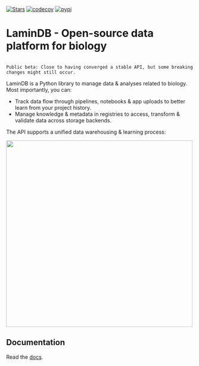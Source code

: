 [![Stars](https://img.shields.io/github/stars/laminlabs/lamindb?logo=GitHub&color=yellow)](https://github.com/laminlabs/lamindb)
[![codecov](https://codecov.io/gh/laminlabs/lamindb/branch/main/graph/badge.svg?token=VKMRJ7OWR3)](https://codecov.io/gh/laminlabs/lamindb)
[![pypi](https://img.shields.io/pypi/v/lamindb?color=blue&label=pypi%20package)](https://pypi.org/project/lamindb)

# LaminDB - Open-source data platform for biology

```{warning}

Public beta: Close to having converged a stable API, but some breaking changes might still occur.

```

LaminDB is a Python library to manage data & analyses related to biology. Most importantly, you can:

- Track data flow through pipelines, notebooks & app uploads to better learn from your project history.
- Manage knowledge & metadata in registries to access, transform & validate data across storage backends.

The API supports a unified data warehousing & learning process:

<img src="https://lamin-site-assets.s3.amazonaws.com/.lamindb/BunYmHkyFLITlM5MYQS2.png" width="500px">

## Documentation

Read the [docs](https://lamin.ai/docs).
